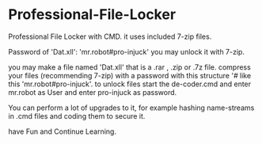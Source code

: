 # Professional-File-Locker
Professional File Locker with CMD. it uses included 7-zip files.

Password of 'Dat.xll': 'mr.robot#pro-injuck'
you may unlock it with 7-zip.


you may make a file named 'Dat.xll' that is a .rar , .zip or .7z file.
compress your files (recommending 7-zip) with a password with this structure '*#* like this 'mr.robot#pro-injuck'.
to unlock files start the de-coder.cmd and enter mr.robot as User and enter pro-injuck as password.

You can perform a lot of upgrades to it, for example hashing name-streams in .cmd files and coding them to secure it.

have Fun and Continue Learning.
